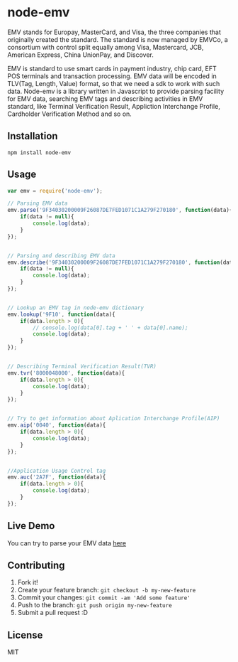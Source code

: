 # node-emv

EMV stands for Europay, MasterCard, and Visa, the three companies that originally created the standard. The standard is now managed by EMVCo, a consortium with control split equally among Visa, Mastercard, JCB, American Express, China UnionPay, and Discover. 

EMV is standard to use smart cards in payment industry, chip card, EFT POS terminals and transaction processing. EMV data will be encoded in TLV(Tag, Length, Value) format, so that we need a sdk to work with such data. Node-emv is a library written in Javascript to provide parsing facility for EMV data, searching EMV tags and describing activities in EMV standard, like Terminal Verification Result, Appliction Interchange Profile, Cardholder Verification Method and so on. 




## Installation

`npm install node-emv`




## Usage

```javascript
var emv = require('node-emv');

// Parsing EMV data
emv.parse('9F34030200009F26087DE7FED1071C1A279F270180', function(data){
	if(data != null){
		console.log(data);
	}
});

```

```javascript

// Parsing and describing EMV data
emv.describe('9F34030200009F26087DE7FED1071C1A279F270180', function(data){
	if(data != null){
		console.log(data);
	}		
});

```

```javascript

// Lookup an EMV tag in node-emv dictionary
emv.lookup('9F10', function(data){
	if(data.length > 0){
		// console.log(data[0].tag + ' ' + data[0].name);
		console.log(data);
	}		
});

```

```javascript

// Describing Terminal Verification Result(TVR)
emv.tvr('8000048000', function(data){
	if(data.length > 0){
		console.log(data);
	}		
});

```

```javascript

// Try to get information about Aplication Interchange Profile(AIP)
emv.aip('0040', function(data){
	if(data.length > 0){
		console.log(data);
	}		
});

```

```javascript

//Application Usage Control tag
emv.auc('2A7F', function(data){
	if(data.length > 0){
		console.log(data);
	}		
});


```

## Live Demo

You can try to parse your EMV data [here](http://namvar.nl:3001)


## Contributing

1. Fork it!
2. Create your feature branch: `git checkout -b my-new-feature`
3. Commit your changes: `git commit -am 'Add some feature'`
4. Push to the branch: `git push origin my-new-feature`
5. Submit a pull request :D


## License

MIT